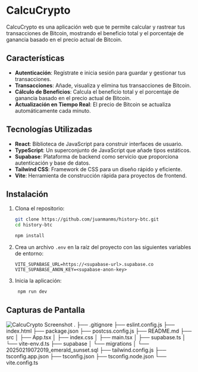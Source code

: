 # CalcuCrypto

CalcuCrypto es una aplicación web que te permite calcular y rastrear tus transacciones de Bitcoin, mostrando el beneficio total y el porcentaje de ganancia basado en el precio actual de Bitcoin.

## Características

- **Autenticación**: Regístrate e inicia sesión para guardar y gestionar tus transacciones.
- **Transacciones**: Añade, visualiza y elimina tus transacciones de Bitcoin.
- **Cálculo de Beneficios**: Calcula el beneficio total y el porcentaje de ganancia basado en el precio actual de Bitcoin.
- **Actualización en Tiempo Real**: El precio de Bitcoin se actualiza automáticamente cada minuto.

## Tecnologías Utilizadas

- **React**: Biblioteca de JavaScript para construir interfaces de usuario.
- **TypeScript**: Un superconjunto de JavaScript que añade tipos estáticos.
- **Supabase**: Plataforma de backend como servicio que proporciona autenticación y base de datos.
- **Tailwind CSS**: Framework de CSS para un diseño rápido y eficiente.
- **Vite**: Herramienta de construcción rápida para proyectos de frontend.

## Instalación

1. Clona el repositorio:

   ```sh
   git clone https://github.com/juanmanms/history-btc.git
   cd history-btc

   npm install

   ```

2. Crea un archivo `.env` en la raíz del proyecto con las siguientes variables de entorno:

   ```env
   VITE_SUPABASE_URL=https://<supabase-url>.supabase.co
   VITE_SUPABASE_ANON_KEY=<supabase-anon-key>
   ```

3. Inicia la aplicación:
   ```sh
    npm run dev
   ```

## Capturas de Pantalla

![CalcuCrypto Screenshot](https://firebasestorage.googleapis.com/v0/b/botigas-7c71f.appspot.com/o/juanmanms.com%2Fscreenshtos%2FcalcuCrypto.png?alt=media&token=9d47a7d1-e870-4bd4-af00-b3ef68df8bbd)
.
├── .gitignore
├── eslint.config.js
├── index.html
├── package.json
├── postcss.config.js
├── README.md
├── src
│ ├── App.tsx
│ ├── index.css
│ ├── main.tsx
│ ├── supabase.ts
│ └── vite-env.d.ts
├── supabase
│ └── migrations
│ └── 20250219072019_emerald_sunset.sql
├── tailwind.config.js
├── tsconfig.app.json
├── tsconfig.json
├── tsconfig.node.json
└── vite.config.ts
